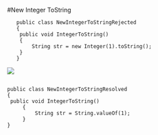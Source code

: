 #New Integer ToString

```
   public class NewIntegerToStringRejected
   {
   	public void IntegerToString() 
   	{
   		String str = new Integer(1).toString();
   	}
   }
   ```
   
   ![](http://www.iconki.com/icons/Software-Applications/32x32-Applications-Basics/arrow_down_blue.png)
   
   ```
   
   public class NewIntegerToStringResolved
   {
   	public void IntegerToString()
        {
        	String str = String.valueOf(1);  
        }
   }
   ```